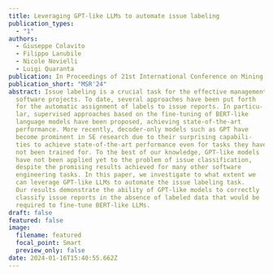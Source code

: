 ```yaml
---
title: Leveraging GPT-like LLMs to automate issue labeling
publication_types:
  - "1"
authors:
  - Giuseppe Colavito
  - Filippo Lanubile
  - Nicole Novielli
  - Luigi Quaranta
publication: In Proceedings of 21st International Conference on Mining Software Repositories (MSR 2024), April 2024
publication_short: "MSR'24"
abstract: Issue labeling is a crucial task for the effective management of
  software projects. To date, several approaches have been put forth
  for the automatic assignment of labels to issue reports. In particu-
  lar, supervised approaches based on the fine-tuning of BERT-like
  language models have been proposed, achieving state-of-the-art
  performance. More recently, decoder-only models such as GPT have
  become prominent in SE research due to their surprising capabili-
  ties to achieve state-of-the-art performance even for tasks they have
  not been trained for. To the best of our knowledge, GPT-like models
  have not been applied yet to the problem of issue classification,
  despite the promising results achieved for many other software
  engineering tasks. In this paper, we investigate to what extent we
  can leverage GPT-like LLMs to automate the issue labeling task.
  Our results demonstrate the ability of GPT-like models to correctly
  classify issue reports in the absence of labeled data that would be
  required to fine-tune BERT-like LLMs.
draft: false
featured: false
image:
  filename: featured
  focal_point: Smart
  preview_only: false
date: 2024-01-16T15:40:55.662Z
---
```


